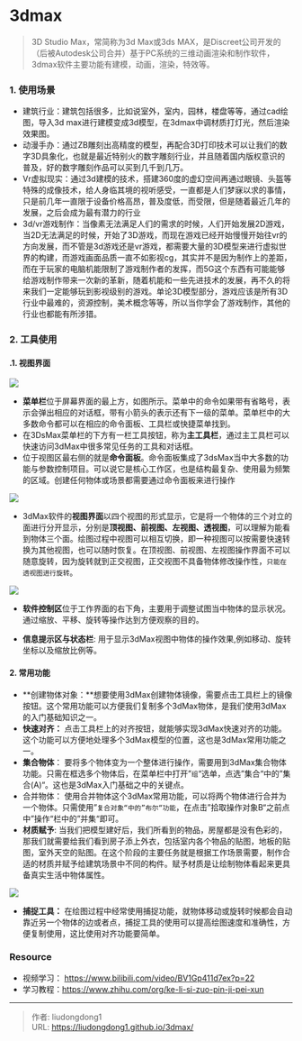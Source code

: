 # 3dmax


> 3D Studio Max，常简称为3d Max或3ds MAX，是Discreet公司开发的（后被Autodesk公司合并）基于PC系统的三维动画渲染和制作软件， 3dmax软件主要功能有建模，动画，渲染，特效等。

### 1. 使用场景

-   建筑行业：建筑包括很多，比如说室外，室内，园林，楼盘等等，通过cad绘图，导入3d max进行建模变成3d模型，在3dmax中调材质打灯光，然后渲染效果图。
-   动漫手办：通过ZB雕刻出高精度的模型，再配合3D打印技术可以让我们的数字3D具象化，也就是最近特别火的数字雕刻行业，并且随着国内版权意识的普及，好的数字雕刻作品可以买到几千到几万。
- Vr虚拟现实：通过3d建模的技术，搭建360度的虚幻空间再通过眼镜、头盔等特殊的成像技术，给人身临其境的视听感受，一直都是人们梦寐以求的事情，只是前几年一直限于设备价格高昂，普及度低，而受限，但是随着最近几年的发展，之后会成为最有潜力的行业
-   3d/vr游戏制作：当像素无法满足人们的需求的时候，人们开始发展2D游戏，当2D无法满足的时候，开始了3D游戏，而现在游戏已经开始慢慢开始往vr的方向发展，而不管是3d游戏还是vr游戏，都需要大量的3D模型来进行虚拟世界的构建，而游戏画面品质一直不如影视cg，其实并不是因为制作上的差距，而在于玩家的电脑机能限制了游戏制作者的发挥，而5G这个东西有可能能够给游戏制作带来一次新的革新，随着机能和一些先进技术的发展，再不久的将来我们一定能够玩到影视级别的游戏。单论3D模型部分，游戏应该是所有3D行业中最难的，资源控制，美术概念等等，所以当你学会了游戏制作，其他的行业也都能有所涉猎。

### 2. 工具使用

#### .1. 视图界面

![](https://lddpicture.oss-cn-beijing.aliyuncs.com/picture/image-20210817195907893.png)

- **菜单栏**位于屏幕界面的最上方，如图所示。菜单中的命令如果带有省略号，表示会弹出相应的对话框，带有小箭头的表示还有下一级的菜单。菜单栏中的大多数命令都可以在相应的命令面板、工具栏或快捷菜单找到。
- 在3DsMax菜单栏的下方有一栏工具按钮，称为**主工具栏**，通过主工具栏可以快速访问3dMax中很多常见任务的工具和对话框。
- 位于视图区最右侧的就是**命令面板**。命令面板集成了3dsMax当中大多数的功能与参数控制项目。可以说它是核心工作区，也是结构最复杂、使用最为频繁的区域。创建任何物体或场景都需要通过命令面板来进行操作

![](https://lddpicture.oss-cn-beijing.aliyuncs.com/picture/image-20210817200033176.png)

- 3dMax软件的**视图界面**以四个视图的形式显示，它是将一个物体的三个对立的面进行分开显示，分别是**顶视图、前视图、左视图、透视图**，可以理解为能看到物体三个面。绘图过程中视图可以相互切换，即一种视图可以按需要快速转换为其他视图，也可以随时恢复。在顶视图、前视图、左视图操作界面不可以随意旋转，因为旋转就到正交视图，正交视图不具备物体修改操作性，`只能在透视图进行旋转`。

![](https://lddpicture.oss-cn-beijing.aliyuncs.com/picture/image-20210817200100587.png)

- **软件控制区**位于工作界面的右下角，主要用于调整试图当中物体的显示状况。通过缩放、平移、旋转等操作达到方便观察的目的。

- **信息提示区与状态栏**: 用于显示3dMax视图中物体的操作效果,例如移动、旋转坐标以及缩放比例等。

#### 2. 常用功能

- **创建物体对象：**想要使用3dMax创建物体镜像，需要点击工具栏上的镜像按钮。这个常用功能可以方便我们复制多个3dMax物体，是我们使用3dMax的入门基础知识之一。
- **快速对齐：** 点击工具栏上的对齐按钮，就能够实现3dMax快速对齐的功能。这个功能可以方便地处理多个3dMax模型的位置，这也是3dMax常用功能之一。
- **集合物体**： 要将多个物体变为一个整体进行操作，需要用到3dMax集合物体功能。只需在框选多个物体后，在菜单栏中打开”`组`“选单，点选”集合“中的”集合(A)“。这也是3dMax入门基础之中的关键点。
- 合并物体： 使用合并物体这个3dMax常用功能，可以将两个物体进行合并为一个物体。只需使用”`复合对象“中的”布尔“功能`，在点击”拾取操作对象B“之前点中”操作“栏中的”并集“即可。
- **材质赋予**: 当我们把模型建好后，我们所看到的物品，房屋都是没有色彩的，那我们就需要给我们看到房子添上外衣，包括室内各个物品的贴图，地板的贴图，室外天空的贴图。在这个阶段的主要任务就是根据工作场景需要，制作合适的材质并赋予给建筑场景中不同的构件。赋予材质是让绘制物体看起来更具备真实生活中物体属性。

![](https://lddpicture.oss-cn-beijing.aliyuncs.com/picture/image-20210817200909010.png)

- **捕捉工具：** 在绘图过程中经常使用捕捉功能，就物体移动或旋转时候都会自动靠近另一个物体的边或者点，捕捉工具的使用可以提高绘图速度和准确性，方便复制使用，这比使用对齐功能要简单。

### Resource

- 视频学习： https://www.bilibili.com/video/BV1Gp411d7ex?p=22
- 学习教程：https://www.zhihu.com/org/ke-li-si-zuo-pin-ji-pei-xun

---

> 作者: liudongdong1  
> URL: https://liudongdong1.github.io/3dmax/  

